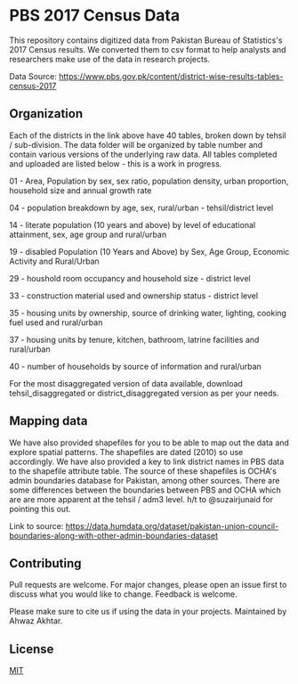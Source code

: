# PBS 2017 Census Data

This repository contains digitized data from Pakistan Bureau of Statistics's 2017 Census results. We converted them to csv format to help analysts and researchers make use of the data in research projects.

Data Source: https://www.pbs.gov.pk/content/district-wise-results-tables-census-2017

## Organization

Each of the districts in the link above have 40 tables, broken down by tehsil / sub-division. The data folder will be organized by table number and contain various versions of the underlying raw data. All tables completed and uploaded are listed below - this is a work in progress.

01 - Area, Population by sex, sex ratio, population density, urban proportion, household size and annual growth rate

04 - population breakdown by age, sex, rural/urban - tehsil/district level

14 - literate population (10 years and above) by level of educational attainment, sex, age group and rural/urban

19 - disabled Population (10 Years and Above) by Sex, Age Group, Economic Activity and Rural/Urban

29 - houshold room occupancy and household size - district level

33 - construction material used and ownership status  - district level

35 - housing units by ownership, source of drinking water, lighting, cooking fuel used and rural/urban

37 - housing units by tenure, kitchen, bathroom, latrine facilities and rural/urban

40 - number of households by source of information and rural/urban

For the most disaggregated version of data available, download tehsil_disaggregated or district_disaggregated version as per your needs.

## Mapping data

We have also provided shapefiles for you to be able to map out the data and explore spatial patterns. The shapefiles are dated (2010) so use accordingly. We have also provided a key to link district names in PBS data to the shapefile attribute table. The source of these shapefiles is OCHA's admin boundaries database for Pakistan, among other sources. There are some differences between the boundaries between PBS and OCHA which are are more apparent at the tehsil / adm3 level. h/t to @suzairjunaid for pointing this out.

Link to source: https://data.humdata.org/dataset/pakistan-union-council-boundaries-along-with-other-admin-boundaries-dataset

## Contributing
Pull requests are welcome. For major changes, please open an issue first to discuss what you would like to change. Feedback is welcome.

Please make sure to cite us if using the data in your projects. Maintained by Ahwaz Akhtar.

## License
[MIT](https://choosealicense.com/licenses/mit/)
